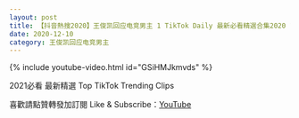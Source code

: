 ```yaml
---
layout: post
title: 【抖音熱搜2020】王俊凯回应电竞男主 1 TikTok Daily 最新必看精選合集2020 12 10
date: 2020-12-10
category: 王俊凯回应电竞男主
---
```


{% include youtube-video.html id="GSiHMJkmvds" %}

2021必看 最新精選 Top TikTok Trending Clips

喜歡請點贊轉發加訂閱 Like & Subscribe：[YouTube](https://www.youtube.com/channel/UCAoR7VcanIPd04uEq_GIylA/videos)

